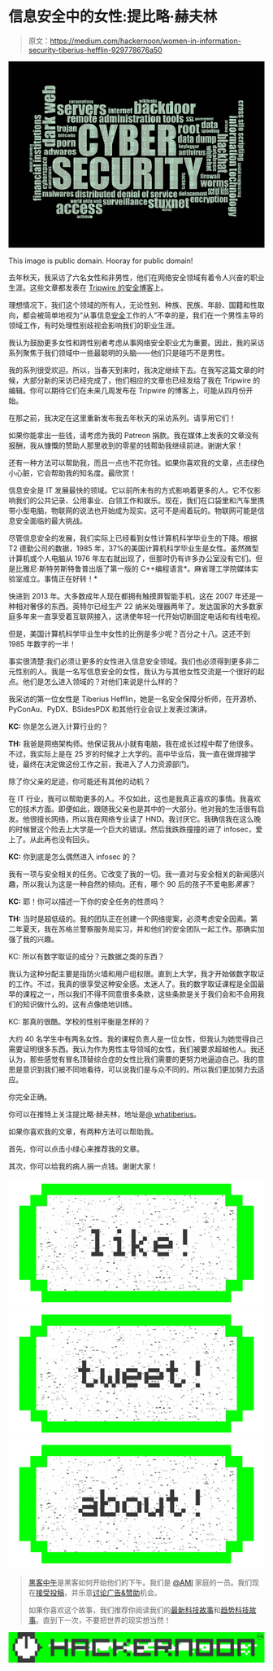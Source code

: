 # 信息安全中的女性:提比略·赫夫林

> 原文：<https://medium.com/hackernoon/women-in-information-security-tiberius-hefflin-929778676a50>

![](img/23bcd91d9800c81ba2e52a46d73b5da5.png)

This image is public domain. Hooray for public domain!

去年秋天，我采访了六名女性和非男性，他们在网络安全领域有着令人兴奋的职业生涯。这些文章都发表在 [Tripwire 的安全博客](https://www.tripwire.com/state-of-security/)上。

理想情况下，我们这个领域的所有人，无论性别、种族、民族、年龄、国籍和性取向，都会被简单地视为“从事信息[安全](https://hackernoon.com/tagged/security)工作的人”不幸的是，我们在一个男性主导的领域工作，有时处理性别歧视会影响我们的职业生涯。

我认为鼓励更多女性和跨性别者考虑从事网络安全职业尤为重要。因此，我的采访系列聚焦于我们领域中一些最聪明的头脑——他们只是碰巧不是男性。

我的系列很受欢迎。所以，当春天到来时，我决定继续下去。在我写这篇文章的时候，大部分新的采访已经完成了，他们相应的文章也已经发给了我在 Tripwire 的编辑。你可以期待它们在未来几周发布在 Tripwire 的博客上，可能从四月份开始。

在那之前，我决定在这里重新发布我去年秋天的采访系列。请享用它们！

如果你能拿出一些钱，请考虑为我的 Patreon 捐款。我在媒体上发表的文章没有报酬，我从慷慨的赞助人那里收到的零星的钱帮助我继续前进。谢谢大家！

还有一种方法可以帮助我，而且一点也不花你钱。如果你喜欢我的文章，点击绿色小心脏，它会帮助我的知名度。最欣赏！

信息安全是 IT 发展最快的领域。它以前所未有的方式影响着更多的人。它不仅影响我们的公共记录、公用事业、白领工作和娱乐。现在，我们在口袋里和汽车里携带小型电脑，物联网的说法也开始成为现实。这可不是闹着玩的。物联网可能是信息安全面临的最大挑战。

尽管信息安全的发展，我们实际上已经看到女性计算机科学毕业生的下降。根据 T2 德勤公司的数据，1985 年，37%的美国计算机科学毕业生是女性。虽然微型计算机或个人电脑从 1976 年左右就出现了，但那时仍有许多办公室没有它们。但是比雅尼·斯特劳斯特鲁普出版了第一版的 C++编程语言*。麻省理工学院媒体实验室成立。事情正在好转！*

快进到 2013 年。大多数成年人现在都拥有触摸屏智能手机，这在 2007 年还是一种相对奢侈的东西。英特尔已经生产 22 纳米处理器两年了。发达国家的大多数家庭多年来一直享受着互联网接入，这诱使年轻一代开始切断固定电话和有线电视。

但是，美国计算机科学毕业生中女性的比例是多少呢？百分之十八。这还不到 1985 年数字的一半！

事实很清楚:我们必须让更多的女性进入信息安全领域。我们也必须得到更多非二元性别的人。我是一名写信息安全的女性，我认为与其他女性交流是一个很好的起点。他们是怎么进入领域的？对他们来说是什么样的？

我采访的第一位女性是 Tiberius Hefflin，她是一名安全保障分析师，在开源桥、PyConAu、PyDX、BSidesPDX 和其他行业会议上发表过演讲。

**KC:** 你是怎么进入计算行业的？

**TH:** 我爸是网络架构师。他保证我从小就有电脑，我在成长过程中帮了他很多。不过，我实际上是在 25 岁的时候才上大学的。高中毕业后，我一直在做焊接学徒，最终在决定做这份工作之前，我进入了人力资源部门。

除了你父亲的足迹，你可能还有其他的动机？

在 IT 行业，我可以帮助更多的人。不仅如此，这也是我真正喜欢的事情。我喜欢它的技术方面。即便如此，跟随我父亲也是其中的一大部分。他对我的生活很有启发。他很擅长网络，所以我在网络专业读了 HND。我讨厌它。我确信我在这么晚的时候冒这个险去上大学是一个巨大的错误。然后我跌跌撞撞的进了 infosec，爱上了。从此再也没有回头。

**KC:** 你到底是怎么偶然进入 infosec 的？

我有一项与安全相关的任务。它改变了我的一切。我一直对与安全相关的新闻感兴趣，所以我认为这是一种自然的倾向。还有，哪个 90 后的孩子不爱电影*黑客*？

**KC:** 耶！你可以描述一下你的安全任务的性质吗？

**TH:** 当时是超低级的。我的团队正在创建一个网络提案，必须考虑安全因素。第二年夏天，我在苏格兰警察服务局实习，并和他们的安全团队一起工作。那确实加强了我的兴趣。

KC: 所以有数字取证的成分？元数据之类的东西？

我认为这种分配主要是指防火墙和用户组权限。直到上大学，我才开始做数字取证的工作。不过，我真的很享受这种安全感。太迷人了。我的数字取证课程是全国最早的课程之一，所以我们不得不同意很多条款，这些条款是关于我们会和不会用我们的知识做什么的。这有点像绝地训练。

KC: 那真的很酷。学校的性别平衡是怎样的？

大约 40 名学生中有两名女性。我的课程负责人是一位女性，但我认为她觉得自己需要证明很多东西。我认为作为男性主导领域的女性，我们被要求超越他人。我还认为，那些感觉有冒名顶替综合症的女性比我们需要的更努力地逼迫自己。我的意思是意识到我们被不同地看待，可以说我们是与众不同的。所以我们更加努力去适应。

你完全正确。

你可以在推特上关注提比略·赫夫林，地址是[@ whatiberius](https://twitter.com/WhataTiberius)。

如果你喜欢我的文章，有两种方法可以帮助我。

首先，你可以点击小绿心来推荐我的文章。

其次，你可以给我的病人捐一点钱。谢谢大家！

[![](img/50ef4044ecd4e250b5d50f368b775d38.png)](http://bit.ly/HackernoonFB)[![](img/979d9a46439d5aebbdcdca574e21dc81.png)](https://goo.gl/k7XYbx)[![](img/2930ba6bd2c12218fdbbf7e02c8746ff.png)](https://goo.gl/4ofytp)

> [黑客中午](http://bit.ly/Hackernoon)是黑客如何开始他们的下午。我们是 [@AMI](http://bit.ly/atAMIatAMI) 家庭的一员。我们现在[接受投稿](http://bit.ly/hackernoonsubmission)，并乐意[讨论广告&赞助](mailto:partners@amipublications.com)机会。
> 
> 如果你喜欢这个故事，我们推荐你阅读我们的[最新科技故事](http://bit.ly/hackernoonlatestt)和[趋势科技故事](https://hackernoon.com/trending)。直到下一次，不要把世界的现实想当然！

![](img/be0ca55ba73a573dce11effb2ee80d56.png)